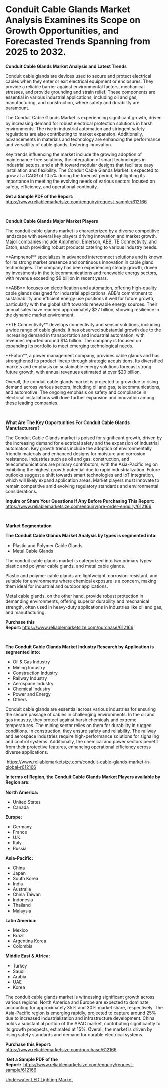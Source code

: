 <p><h1>Conduit Cable Glands Market Analysis Examines its Scope on Growth Opportunities, and Forecasted Trends Spanning from 2025 to 2032.</h1></p><p><strong>Conduit Cable Glands Market Analysis and Latest Trends</strong></p>
<p><p>Conduit cable glands are devices used to secure and protect electrical cables when they enter or exit electrical equipment or enclosures. They provide a reliable barrier against environmental factors, mechanical stresses, and provide grounding and strain relief. These components are essential in various industrial applications, including oil and gas, manufacturing, and construction, where safety and durability are paramount.</p><p>The Conduit Cable Glands Market is experiencing significant growth, driven by increasing demand for robust electrical protection solutions in harsh environments. The rise in industrial automation and stringent safety regulations are also contributing to market expansion. Additionally, advancements in materials and technology are enhancing the performance and versatility of cable glands, fostering innovation.</p><p>Key trends influencing the market include the growing adoption of maintenance-free solutions, the integration of smart technologies in industrial setups, and a shift toward modular designs that facilitate easy installation and flexibility. The Conduit Cable Glands Market is expected to grow at a CAGR of 10.5% during the forecast period, highlighting its importance in meeting the evolving needs of various sectors focused on safety, efficiency, and operational continuity.</p></p>
<p><strong>Get a Sample PDF of the Report:&nbsp;</strong> <a href="https://www.reliablemarketsize.com/enquiry/request-sample/612166?utm_campaign=2313&utm_medium=2&utm_source=Github&utm_content=ia&utm_term=17022025&utm_id=conduit-cable-glands">https://www.reliablemarketsize.com/enquiry/request-sample/612166</a></p>
<p>&nbsp;</p>
<p><strong>Conduit Cable Glands Major Market Players</strong></p>
<p><p>The conduit cable glands market is characterized by a diverse competitive landscape with several key players driving innovation and market growth. Major companies include Amphenol, Emerson, ABB, TE Connectivity, and Eaton, each providing robust products catering to various industry needs.</p><p>**Amphenol** specializes in advanced interconnect solutions and is known for its strong market presence and continuous innovation in cable gland technologies. The company has been experiencing steady growth, driven by investments in the telecommunications and renewable energy sectors, with revenue exceeding $9 billion in recent years.</p><p>**ABB** focuses on electrification and automation, offering high-quality cable glands designed for industrial applications. ABB's commitment to sustainability and efficient energy use positions it well for future growth, particularly with the global shift towards renewable energy sources. Their annual sales have reached approximately $27 billion, showing resilience in the dynamic market environment.</p><p>**TE Connectivity** develops connectivity and sensor solutions, including a wide range of cable glands. It has observed substantial growth due to the increasing demand in transportation and industrial automation, with revenues reported around $14 billion. The company is focused on expanding its portfolio to meet emerging technological needs.</p><p>**Eaton**, a power management company, provides cable glands and has strengthened its product lineup through strategic acquisitions. Its diversified markets and emphasis on sustainable energy solutions forecast strong future growth, with annual revenues estimated at over $20 billion.</p><p>Overall, the conduit cable glands market is projected to grow due to rising demand across various sectors, including oil and gas, telecommunications, and automotive. The ongoing emphasis on safety and compliance in electrical installations will drive further expansion and innovation among these leading companies.</p></p>
<p>&nbsp;</p>
<p><strong>What Are The Key Opportunities For Conduit Cable Glands Manufacturers?</strong></p>
<p><p>The Conduit Cable Glands market is poised for significant growth, driven by the increasing demand for electrical safety and the expansion of industrial automation. Key growth trends include the adoption of environmentally friendly materials and enhanced designs for moisture and corrosion resistance. Industries such as oil and gas, construction, and telecommunications are primary contributors, with the Asia-Pacific region exhibiting the highest growth potential due to rapid industrialization. Future outlooks suggest a shift towards smart technologies and IoT integration, which will likely expand application areas. Market players must innovate to remain competitive amid evolving regulatory standards and environmental considerations.</p></p>
<p><strong>Inquire or Share Your Questions If Any Before Purchasing This Report:</strong> <a href="https://www.reliablemarketsize.com/enquiry/pre-order-enquiry/612166?utm_campaign=2313&utm_medium=2&utm_source=Github&utm_content=ia&utm_term=17022025&utm_id=conduit-cable-glands">https://www.reliablemarketsize.com/enquiry/pre-order-enquiry/612166</a></p>
<p>&nbsp;</p>
<p><strong>Market Segmentation</strong></p>
<p><strong>The Conduit Cable Glands Market Analysis by types is segmented into:</strong></p>
<p><ul><li>Plastic and Polymer Cable Glands</li><li>Metal Cable Glands</li></ul></p>
<p><p>The conduit cable glands market is categorized into two primary types: plastic and polymer cable glands, and metal cable glands. </p><p>Plastic and polymer cable glands are lightweight, corrosion-resistant, and suitable for environments where chemical exposure is a concern, making them ideal for industrial and outdoor applications. </p><p>Metal cable glands, on the other hand, provide robust protection in demanding environments, offering superior durability and mechanical strength, often used in heavy-duty applications in industries like oil and gas, and manufacturing.</p></p>
<p><strong>Purchase this Report:&nbsp;</strong><a href="https://www.reliablemarketsize.com/purchase/612166?utm_campaign=2313&utm_medium=2&utm_source=Github&utm_content=ia&utm_term=17022025&utm_id=conduit-cable-glands">https://www.reliablemarketsize.com/purchase/612166</a></p>
<p>&nbsp;</p>
<p><strong>The Conduit Cable Glands Market Industry Research by Application is segmented into:</strong></p>
<p><ul><li>Oil & Gas Industry</li><li>Mining Industry</li><li>Construction Industry</li><li>Railway Industry</li><li>Aerospace Industry</li><li>Chemical Industry</li><li>Power and Energy</li><li>Others</li></ul></p>
<p><p>Conduit cable glands are essential across various industries for ensuring the secure passage of cables in challenging environments. In the oil and gas industry, they protect against harsh chemicals and extreme temperatures. The mining sector relies on them for durability in rugged conditions. In construction, they ensure safety and reliability. The railway and aerospace industries require high-performance solutions for signaling and control systems. Additionally, the chemical and power sectors benefit from their protective features, enhancing operational efficiency across diverse applications.</p></p>
<p><a href="https://www.reliablemarketsize.com/conduit-cable-glands-market-in-global-r612166?utm_campaign=2313&utm_medium=2&utm_source=Github&utm_content=ia&utm_term=17022025&utm_id=conduit-cable-glands">&nbsp;https://www.reliablemarketsize.com/conduit-cable-glands-market-in-global-r612166</a></p>
<p><strong>In terms of Region, the Conduit Cable Glands Market Players available by Region are:</strong></p>
<p>
    <p> <strong> North America: </strong>
        <ul>
            <li>United States</li>
            <li>Canada</li>
        </ul>
        </p> 
    <p> <strong> Europe: </strong>
        <ul>
            <li>Germany</li>
            <li>France</li>
            <li>U.K.</li>
            <li>Italy</li>
            <li>Russia</li>
        </ul>
        </p> 
    <p> <strong> Asia-Pacific: </strong>
        <ul>
            <li>China</li>
            <li>Japan</li>
            <li>South Korea</li>
            <li>India</li>
            <li>Australia</li>
            <li>China Taiwan</li>
            <li>Indonesia</li>
            <li>Thailand</li>
            <li>Malaysia</li>
        </ul>
        </p> 
    <p> <strong> Latin America: </strong>
        <ul>
            <li>Mexico</li>
            <li>Brazil</li>
            <li>Argentina Korea</li>
            <li>Colombia</li>
        </ul>
        </p> 
    <p> <strong> Middle East & Africa: </strong>
        <ul>
            <li>Turkey</li>
            <li>Saudi</li>
            <li>Arabia</li>
            <li>UAE</li>
            <li>Korea</li>
        </ul>
    </p>
    </p>
<p><p>The conduit cable glands market is witnessing significant growth across various regions. North America and Europe are expected to dominate, accounting for approximately 35% and 30% market share, respectively. The Asia-Pacific region is emerging rapidly, projected to capture around 25% due to increased industrialization and infrastructure development. China holds a substantial portion of the APAC market, contributing significantly to its growth prospects, estimated at 15%. Overall, the market is driven by rising safety standards and demand for durable electrical systems.</p></p>
<p><strong>Purchase this Report: </strong><a href="https://www.reliablemarketsize.com/purchase/612166?utm_campaign=2313&utm_medium=2&utm_source=Github&utm_content=ia&utm_term=17022025&utm_id=conduit-cable-glands">https://www.reliablemarketsize.com/purchase/612166</a></p>
<p>&nbsp;<strong>Get a Sample PDF of the Report:&nbsp;&nbsp;</strong><a href="https://www.reliablemarketsize.com/enquiry/request-sample/612166?utm_campaign=2313&utm_medium=2&utm_source=Github&utm_content=ia&utm_term=17022025&utm_id=conduit-cable-glands">https://www.reliablemarketsize.com/enquiry/request-sample/612166</a></p>
<p><strong></strong></p>
<p><p><a href="https://github.com/yazminwollma30/Market-Research-Report-List-1/blob/main/underwater-led-lighting-market.md?utm_campaign=2313&utm_medium=2&utm_source=Github&utm_content=ia&utm_term=17022025&utm_id=conduit-cable-glands">Underwater LED Lighting Market</a></p></p>